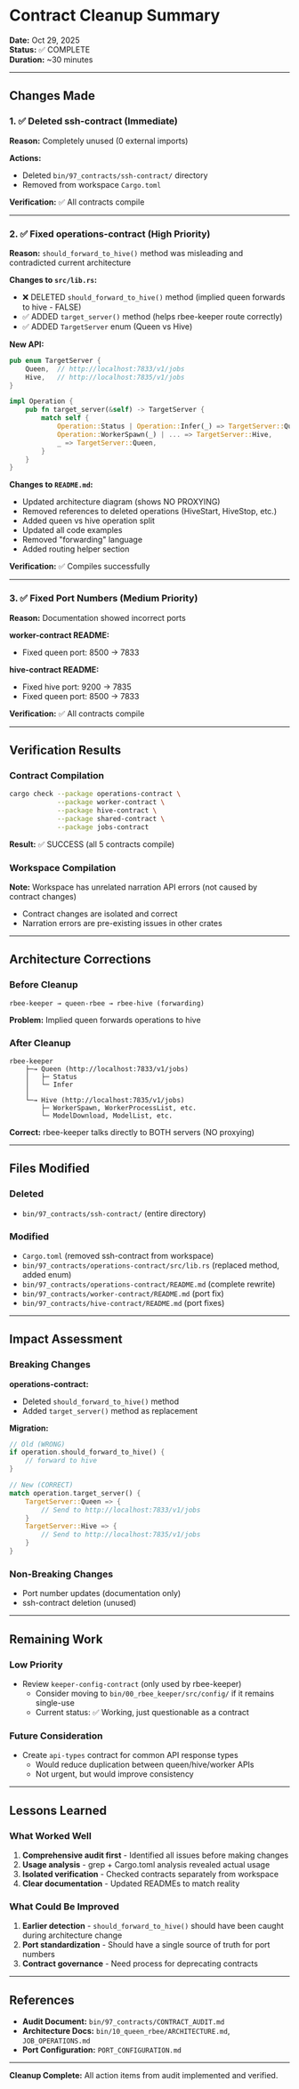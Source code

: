 # Contract Cleanup Summary

**Date:** Oct 29, 2025  
**Status:** ✅ COMPLETE  
**Duration:** ~30 minutes

---

## Changes Made

### 1. ✅ Deleted ssh-contract (Immediate)
**Reason:** Completely unused (0 external imports)

**Actions:**
- Deleted `bin/97_contracts/ssh-contract/` directory
- Removed from workspace `Cargo.toml`

**Verification:** ✅ All contracts compile

---

### 2. ✅ Fixed operations-contract (High Priority)
**Reason:** `should_forward_to_hive()` method was misleading and contradicted current architecture

**Changes to `src/lib.rs`:**
- ❌ DELETED `should_forward_to_hive()` method (implied queen forwards to hive - FALSE)
- ✅ ADDED `target_server()` method (helps rbee-keeper route correctly)
- ✅ ADDED `TargetServer` enum (Queen vs Hive)

**New API:**
```rust
pub enum TargetServer {
    Queen,  // http://localhost:7833/v1/jobs
    Hive,   // http://localhost:7835/v1/jobs
}

impl Operation {
    pub fn target_server(&self) -> TargetServer {
        match self {
            Operation::Status | Operation::Infer(_) => TargetServer::Queen,
            Operation::WorkerSpawn(_) | ... => TargetServer::Hive,
            _ => TargetServer::Queen,
        }
    }
}
```

**Changes to `README.md`:**
- Updated architecture diagram (shows NO PROXYING)
- Removed references to deleted operations (HiveStart, HiveStop, etc.)
- Added queen vs hive operation split
- Updated all code examples
- Removed "forwarding" language
- Added routing helper section

**Verification:** ✅ Compiles successfully

---

### 3. ✅ Fixed Port Numbers (Medium Priority)
**Reason:** Documentation showed incorrect ports

**worker-contract README:**
- Fixed queen port: 8500 → 7833

**hive-contract README:**
- Fixed hive port: 9200 → 7835
- Fixed queen port: 8500 → 7833

**Verification:** ✅ All contracts compile

---

## Verification Results

### Contract Compilation
```bash
cargo check --package operations-contract \
            --package worker-contract \
            --package hive-contract \
            --package shared-contract \
            --package jobs-contract
```
**Result:** ✅ SUCCESS (all 5 contracts compile)

### Workspace Compilation
**Note:** Workspace has unrelated narration API errors (not caused by contract changes)
- Contract changes are isolated and correct
- Narration errors are pre-existing issues in other crates

---

## Architecture Corrections

### Before Cleanup
```
rbee-keeper → queen-rbee → rbee-hive (forwarding)
```
**Problem:** Implied queen forwards operations to hive

### After Cleanup
```
rbee-keeper
    ├─→ Queen (http://localhost:7833/v1/jobs)
    │   ├─ Status
    │   └─ Infer
    │
    └─→ Hive (http://localhost:7835/v1/jobs)
        ├─ WorkerSpawn, WorkerProcessList, etc.
        └─ ModelDownload, ModelList, etc.
```
**Correct:** rbee-keeper talks directly to BOTH servers (NO proxying)

---

## Files Modified

### Deleted
- `bin/97_contracts/ssh-contract/` (entire directory)

### Modified
- `Cargo.toml` (removed ssh-contract from workspace)
- `bin/97_contracts/operations-contract/src/lib.rs` (replaced method, added enum)
- `bin/97_contracts/operations-contract/README.md` (complete rewrite)
- `bin/97_contracts/worker-contract/README.md` (port fix)
- `bin/97_contracts/hive-contract/README.md` (port fixes)

---

## Impact Assessment

### Breaking Changes
**operations-contract:**
- Deleted `should_forward_to_hive()` method
- Added `target_server()` method as replacement

**Migration:**
```rust
// Old (WRONG)
if operation.should_forward_to_hive() {
    // forward to hive
}

// New (CORRECT)
match operation.target_server() {
    TargetServer::Queen => {
        // Send to http://localhost:7833/v1/jobs
    }
    TargetServer::Hive => {
        // Send to http://localhost:7835/v1/jobs
    }
}
```

### Non-Breaking Changes
- Port number updates (documentation only)
- ssh-contract deletion (unused)

---

## Remaining Work

### Low Priority
- Review `keeper-config-contract` (only used by rbee-keeper)
  - Consider moving to `bin/00_rbee_keeper/src/config/` if it remains single-use
  - Current status: ✅ Working, just questionable as a contract

### Future Consideration
- Create `api-types` contract for common API response types
  - Would reduce duplication between queen/hive/worker APIs
  - Not urgent, but would improve consistency

---

## Lessons Learned

### What Worked Well
1. **Comprehensive audit first** - Identified all issues before making changes
2. **Usage analysis** - grep + Cargo.toml analysis revealed actual usage
3. **Isolated verification** - Checked contracts separately from workspace
4. **Clear documentation** - Updated READMEs to match reality

### What Could Be Improved
1. **Earlier detection** - `should_forward_to_hive()` should have been caught during architecture change
2. **Port standardization** - Should have a single source of truth for port numbers
3. **Contract governance** - Need process for deprecating contracts

---

## References

- **Audit Document:** `bin/97_contracts/CONTRACT_AUDIT.md`
- **Architecture Docs:** `bin/10_queen_rbee/ARCHITECTURE.md`, `JOB_OPERATIONS.md`
- **Port Configuration:** `PORT_CONFIGURATION.md`

---

**Cleanup Complete:** All action items from audit implemented and verified.
